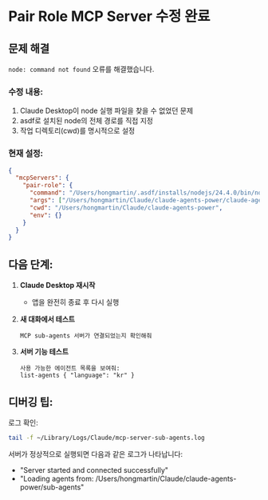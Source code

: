 # Pair Role MCP Server 수정 완료

## 문제 해결

`node: command not found` 오류를 해결했습니다.

### 수정 내용:
1. Claude Desktop이 node 실행 파일을 찾을 수 없었던 문제
2. asdf로 설치된 node의 전체 경로를 직접 지정
3. 작업 디렉토리(cwd)를 명시적으로 설정

### 현재 설정:
```json
{
  "mcpServers": {
    "pair-role": {
      "command": "/Users/hongmartin/.asdf/installs/nodejs/24.4.0/bin/node",
      "args": ["/Users/hongmartin/Claude/claude-agents-power/claude-agents-power-mcp-server/dist/index.js"],
      "cwd": "/Users/hongmartin/Claude/claude-agents-power",
      "env": {}
    }
  }
}
```

## 다음 단계:

1. **Claude Desktop 재시작**
   - 앱을 완전히 종료 후 다시 실행

2. **새 대화에서 테스트**
   ```
   MCP sub-agents 서버가 연결되었는지 확인해줘
   ```

3. **서버 기능 테스트**
   ```
   사용 가능한 에이전트 목록을 보여줘:
   list-agents { "language": "kr" }
   ```

## 디버깅 팁:

로그 확인:
```bash
tail -f ~/Library/Logs/Claude/mcp-server-sub-agents.log
```

서버가 정상적으로 실행되면 다음과 같은 로그가 나타납니다:
- "Server started and connected successfully"
- "Loading agents from: /Users/hongmartin/Claude/claude-agents-power/sub-agents"